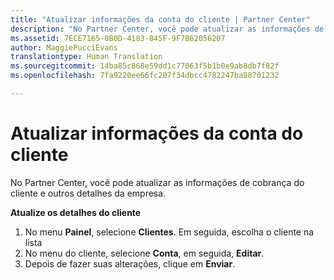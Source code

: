 ```yaml
---
title: "Atualizar informações da conta do cliente | Partner Center"
description: "No Partner Center, você pode atualizar as informações de cobrança do cliente e outros detalhes da empresa."
ms.assetid: 7ECE7165-0B0D-4183-845F-9F7B62056207
author: MaggiePucciEvans
translationtype: Human Translation
ms.sourcegitcommit: 14ba85c868e59dd1c77063f5b1b0e9ab8db7f82f
ms.openlocfilehash: 7fa9220ee66fc207f34dbcc4782247ba88701232

---
```


# Atualizar informações da conta do cliente


No Partner Center, você pode atualizar as informações de cobrança do cliente e outros detalhes da empresa.

**Atualize os detalhes do cliente**

1.  No menu **Painel**, selecione **Clientes**. Em seguida, escolha o cliente na lista
2.  No menu do cliente, selecione **Conta**, em seguida, **Editar**.
3.  Depois de fazer suas alterações, clique em **Enviar**.

 

 






<!--HONumber=Nov16_HO4-->


